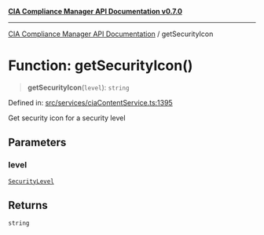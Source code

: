 [**CIA Compliance Manager API Documentation v0.7.0**](../README.md)

***

[CIA Compliance Manager API Documentation](../globals.md) / getSecurityIcon

# Function: getSecurityIcon()

> **getSecurityIcon**(`level`): `string`

Defined in: [src/services/ciaContentService.ts:1395](https://github.com/Hack23/cia-compliance-manager/blob/main/src/services/ciaContentService.ts#L1395)

Get security icon for a security level

## Parameters

### level

[`SecurityLevel`](../type-aliases/SecurityLevel.md)

## Returns

`string`

